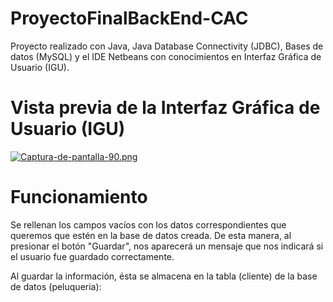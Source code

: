 # ProyectoFinalBackEnd-CAC
Proyecto realizado con Java, Java Database Connectivity (JDBC), Bases de datos (MySQL) y el IDE Netbeans con conocimientos en Interfaz Gráfica de Usuario (IGU).
# Vista previa de la Interfaz Gráfica de Usuario (IGU) 
[![Captura-de-pantalla-90.png](https://i.postimg.cc/sfqwwkwN/Captura-de-pantalla-90.png)](https://postimg.cc/nMK4LP84)

# Funcionamiento
Se rellenan los campos vacíos con los datos correspondientes que queremos que estén en la base de datos creada. De esta manera, al presionar el botón "Guardar", nos aparecerá un mensaje que nos indicará si el usuario fue guardado correctamente.

Al guardar la información, ésta se almacena en la tabla (cliente) de la base de datos (peluqueria):
